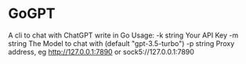 # GoGPT
A cli to chat with ChatGPT write in Go
Usage:
  -k string
        Your API Key
  -m string
        The Model to chat with (default "gpt-3.5-turbo")
  -p string
        Proxy address, eg http://127.0.0.1:7890 or sock5://127.0.0.1:7890
